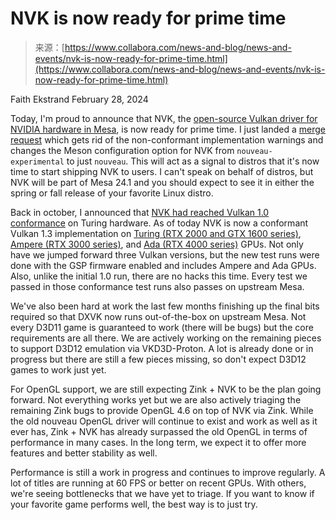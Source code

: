 <!--yml
category: 未分类
date: 2024-05-27 14:30:13
-->

# NVK is now ready for prime time

> 来源：[https://www.collabora.com/news-and-blog/news-and-events/nvk-is-now-ready-for-prime-time.html](https://www.collabora.com/news-and-blog/news-and-events/nvk-is-now-ready-for-prime-time.html)

Faith Ekstrand
February 28, 2024

Today, I'm proud to announce that NVK, the [open-source Vulkan driver for NVIDIA hardware in Mesa](https://www.collabora.com/news-and-blog/news-and-events/introducing-nvk.html), is now ready for prime time. I just landed a [merge request](https://gitlab.freedesktop.org/mesa/mesa/-/merge_requests/27832) which gets rid of the non-conformant implementation warnings and changes the Meson configuration option for NVK from `nouveau-experimental` to just `nouveau`. This will act as a signal to distros that it's now time to start shipping NVK to users. I can't speak on behalf of distros, but NVK will be part of Mesa 24.1 and you should expect to see it in either the spring or fall release of your favorite Linux distro.

Back in october, I announced that [NVK had reached Vulkan 1.0 conformance](https://www.collabora.com/news-and-blog/news-and-events/nvk-reaches-vulkan-conformance.html) on Turing hardware. As of today NVK is now a conformant Vulkan 1.3 implementation on [Turing (RTX 2000 and GTX 1600 series)](https://www.khronos.org/conformance/adopters/conformant-products/vulkan#submission_768), [Ampere (RTX 3000 series)](https://www.khronos.org/conformance/adopters/conformant-products/vulkan#submission_769), and [Ada (RTX 4000 series)](https://www.khronos.org/conformance/adopters/conformant-products/vulkan#submission_770) GPUs. Not only have we jumped forward three Vulkan versions, but the new test runs were done with the GSP firmware enabled and includes Ampere and Ada GPUs. Also, unlike the initial 1.0 run, there are no hacks this time. Every test we passed in those conformance test runs also passes on upstream Mesa.

We've also been hard at work the last few months finishing up the final bits required so that DXVK now runs out-of-the-box on upstream Mesa. Not every D3D11 game is guaranteed to work (there will be bugs) but the core requirements are all there. We are actively working on the remaining pieces to support D3D12 emulation via VKD3D-Proton. A lot is already done or in progress but there are still a few pieces missing, so don't expect D3D12 games to work just yet.

For OpenGL support, we are still expecting Zink + NVK to be the plan going forward. Not everything works yet but we are also actively triaging the remaining Zink bugs to provide OpenGL 4.6 on top of NVK via Zink. While the old nouveau OpenGL driver will continue to exist and work as well as it ever has, Zink + NVK has already surpassed the old OpenGL in terms of performance in many cases. In the long term, we expect it to offer more features and better stability as well.

Performance is still a work in progress and continues to improve regularly. A lot of titles are running at 60 FPS or better on recent GPUs. With others, we're seeing bottlenecks that we have yet to triage. If you want to know if your favorite game performs well, the best way is to just try.